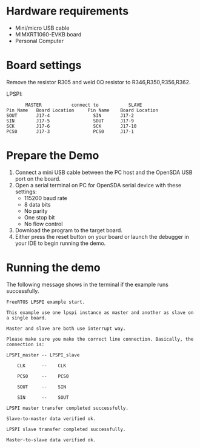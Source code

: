 Hardware requirements
=====================
- Mini/micro USB cable
- MIMXRT1060-EVKB board
- Personal Computer

Board settings
============
Remove the resistor R305 and weld 0Ω resistor to R346,R350,R356,R362.

LPSPI:
~~~~~~~~~~~~~~~~~~~~~~~~~~~~~~~~~~~~~~~~~~~~~~~~~~~~~~
       MASTER           connect to           SLAVE
Pin Name   Board Location     Pin Name    Board Location
SOUT       J17-4                SIN       J17-2
SIN        J17-5                SOUT      J17-9
SCK        J17-6                SCK       J17-10
PCS0       J17-3                PCS0      J17-1
~~~~~~~~~~~~~~~~~~~~~~~~~~~~~~~~~~~~~~~~~~~~~~~~~~~~~~

Prepare the Demo
================
1. Connect a mini USB cable between the PC host and the OpenSDA USB port on the board.
2. Open a serial terminal on PC for OpenSDA serial device with these settings:
    - 115200 baud rate
    - 8 data bits
    - No parity
    - One stop bit
    - No flow control
3. Download the program to the target board.
4. Either press the reset button on your board or launch the debugger in your IDE to begin running
   the demo.

Running the demo
================
The following message shows in the terminal if the example runs successfully.

~~~~~~~~~~~~~~~~~~~~~~~~~~~~
FreeRTOS LPSPI example start.

This example use one lpspi instance as master and another as slave on a single board.

Master and slave are both use interrupt way.

Please make sure you make the correct line connection. Basically, the connection is:

LPSPI_master -- LPSPI_slave

    CLK      --    CLK

    PCS0     --    PCS0

    SOUT     --    SIN

    SIN      --    SOUT

LPSPI master transfer completed successfully.

Slave-to-master data verified ok.

LPSPI slave transfer completed successfully.

Master-to-slave data verified ok.
~~~~~~~~~~~~~~~~~~~~~~~~~~~~
